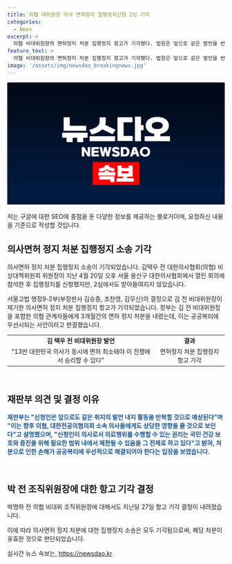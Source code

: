```yaml
---
title: 의협 대위원장 의사 면허정지 집행정지신청 2심 기각
categories:
  - News
excerpt: >
  의협 비대위원장의 면허정지 처분 집행정지 항고가 기각됐다. 법원은 앞으로 같은 발언을 반복할 것으로 예상하며 공공복리를 우선시킨다고 밝혔다. 의협은 면허정지 처분을 받아들일 수 없다며 소송을 제기했지만 기각됐다. 해당 처분으로 인한 손해가 공공복리에 우선하지 않는다는 것이 재판부의 판단이다. (150자)
feature_text: >
  의협 비대위원장의 면허정지 처분 집행정지 항고가 기각됐다. 법원은 앞으로 같은 발언을 반복할 것으로 예상하며 공공복리를 우선시킨다고 밝혔다. 의협은 면허정지 처분을 받아들일 수 없다며 소송을 제기했지만 기각됐다. 해당 처분으로 인한 손해가 공공복리에 우선하지 않는다는 것이 재판부의 판단이다. (150자)
image: '/assets/img/newsdao_breakingnews.jpg'
---
```


<p><img src="/assets/img/newsdao_breakingnews.jpg" alt="bookingtag 속보" /></p>

<p>저는 구글에 대한 SEO에 중점을 둔 다양한 정보를 제공하는 블로거이며, 요청하신 내용을 기준으로 작성할 것입니다.</p>

<h2 data-ke-size="size26">의사면허 정지 처분 집행정지 소송 기각</h2>

<p>의사면허 정지 처분 집행정지 소송이 기각되었습니다. 김택우 전 대한의사협회(의협) 비상대책위원회 위원장이 지난 4월 20일 오후 서울 용산구 대한의사협회에서 열린 회의에 참석한 후 집행정지를 신청했지만, 2심에서도 받아들여지지 않았습니다.</p>

<p data-ke-size="size16">서울고법 행정9-2부(부장판사 김승중, 조찬영, 김무신)의 결정으로 김 전 비대위원장이 제기한 의사면허 정지 처분 집행정지 항고가 기각되었습니다. 정부는 김 전 비대위원장을 포함한 의협 관계자들에게 3개월간의 면허 정지 처분을 내렸는데, 이는 공공복리에 우선시되는 사안이라고 판결했습니다.</p>

<table>
  <tr>
    <td style="text-align: center; height: 17px;"><b>김 택우 전 비대위원장 발언</b></td>
    <td style="text-align: center; height: 17px;"><b>결과</b></td>
  </tr>
  <tr>
    <td style="text-align: center; height: 17px;">"13만 대한민국 의사가 동시에 면허 최소돼야 이 전쟁에서 승리할 수 있다"</td>
    <td style="text-align: center; height: 17px;">면허정지 처분 집행정지 항고 기각</td>
  </tr>
</table>

<p data-ke-size="size16">&nbsp;</p>

<h2 data-ke-size="size26">재판부 의견 및 결정 이유</h2>

<p><b><span style="color: #1a5490;">재판부는 "신청인은 앞으로도 같은 취지의 발언 내지 활동을 반복할 것으로 예상된다"며 "이는 향후 의협, 대한전공의협의회 소속 의사들에게도 상당한 영향을 줄 것으로 보인다"고 설명했으며, "신청인이 의사로서 의료행위를 수행할 수 있는 권리는 국민 건강 보호와 증진을 위해 필요한 범위 내에서 제한될 수 있음을 그 전제로 하고 있다"고 밝혀, 처분으로 인한 손해가 공공복리에 우선적으로 해결되어야 한다는 입장을 보였습니다.</span></b></p>

<p data-ke-size="size16">&nbsp;</p>

<h2 data-ke-size="size26">박 전 조직위원장에 대한 항고 기각 결정</h2>

<p>박명하 전 의협 비대위 조직위원장에 대해서도 지난달 27일 항고 기각 결정이 내려졌습니다.</p>

<p data-ke-size="size16">이에 따라 의사면허 정지 처분에 대한 집행정지 소송은 모두 기각됨으로써, 해당 처분이 유효한 것으로 판단되었습니다.</p>
실시간 뉴스 속보는, <a href="https://newsdao.kr" rel="dofollow">https://newsdao.kr</a>


